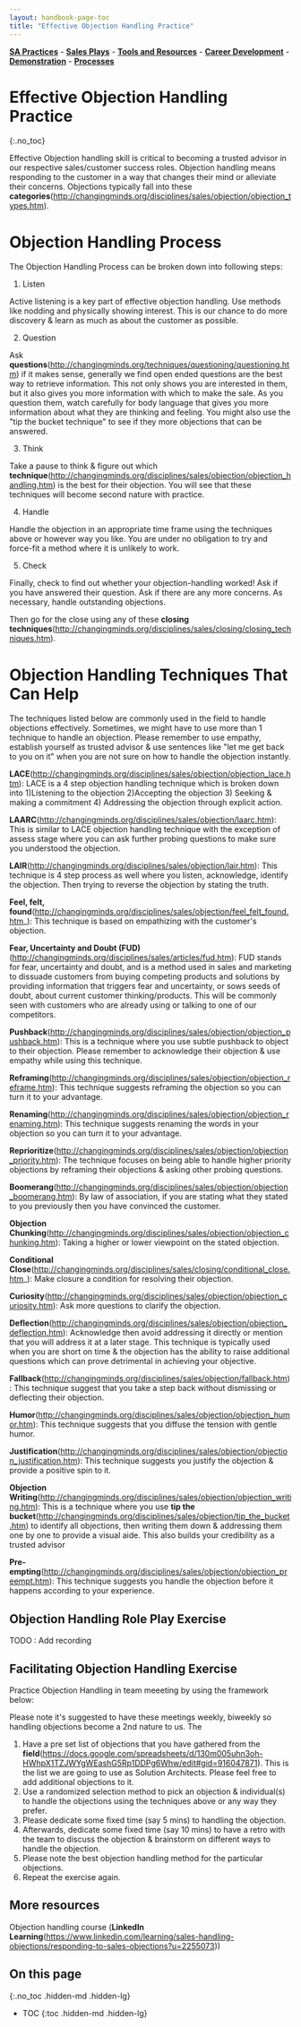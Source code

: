 ```yaml
---
layout: handbook-page-toc
title: "Effective Objection Handling Practice"
---
```


[**SA Practices**](/handbook/customer-success/solutions-architects/sa-practices) - [**Sales Plays**](/handbook/customer-success/solutions-architects/sales-plays) - [**Tools and Resources**](/handbook/customer-success/solutions-architects/tools-and-resources) - [**Career Development**](/handbook/customer-success/solutions-architects/career-development) - [**Demonstration**](/handbook/customer-success/solutions-architects/demonstrations) - [**Processes**](/handbook/customer-success/solutions-architects/processes)

# Effective Objection Handling Practice
{:.no_toc}

Effective Objection handling skill is critical to becoming a trusted advisor in our respective sales/customer success roles. Objection handling means responding to the customer in a way that changes their mind or alleviate their concerns. Objections typically fall into these **categories**(http://changingminds.org/disciplines/sales/objection/objection_types.htm). 

# Objection Handling Process

The Objection Handling Process can be broken down into following steps:

1. Listen

Active listening is a key part of effective objection handling. Use methods like nodding and physically showing interest.
This is our chance to do more discovery & learn as much as about the customer as possible.

2. Question

Ask **questions**(http://changingminds.org/techniques/questioning/questioning.htm) if it makes sense, generally we find open ended questions are the best way to retrieve information. This not only shows you are interested in them, but it also gives you more information with which to make the sale. 
As you question them, watch carefully for body language that gives you more information about what they are thinking and feeling.
You might also use the "tip the bucket technique" to see if they more objections that can be answered.

3. Think

Take a pause to think & figure out which **technique**(http://changingminds.org/disciplines/sales/objection/objection_handling.htm) is the best for their objection. You will see that these techniques will become second nature with practice.

4. Handle

Handle the objection in an appropriate time frame using the techniques above or however way you like.
You are under no obligation to try and force-fit a method where it is unlikely to work.

5. Check

Finally, check to find out whether your objection-handling worked! Ask if you have answered their question. Ask if there are any more concerns. As necessary, handle outstanding objections.

Then go for the close using any of these **closing techniques**(http://changingminds.org/disciplines/sales/closing/closing_techniques.htm).

# Objection Handling Techniques That Can Help

The techniques listed below are commonly used in the field to handle objections effectively. Sometimes, we might have to use more than 1 technique to handle an objection. Please remember to use empathy, establish yourself as trusted advisor & use sentences like "let me get back to you on it" when you are not sure on how to handle the objection instantly.

**LACE**(http://changingminds.org/disciplines/sales/objection/objection_lace.htm): LACE is a 4 step objection handling technique which is broken down into 1)Listening to the objection 2)Accepting the objection 3) Seeking & making a commitment 4) Addressing the objection through explicit action.

**LAARC**(http://changingminds.org/disciplines/sales/objection/laarc.htm): This is similar to LACE objection handling technique with the exception of assess stage where you can ask further probing questions to make sure you understood the objection.

**LAIR**(http://changingminds.org/disciplines/sales/objection/lair.htm): This technique is 4 step process as well where you listen, acknowledge, identify the objection. Then trying to reverse the objection by stating the truth.

**Feel, felt, found**(http://changingminds.org/disciplines/sales/objection/feel_felt_found.htm_): This technique is based on empathizing with the customer's objection.

**Fear, Uncertainty and Doubt (FUD)**(http://changingminds.org/disciplines/sales/articles/fud.htm): FUD stands for fear, uncertainty and doubt, and is a method used in sales and marketing to dissuade customers from buying competing products and solutions by providing information that triggers fear and uncertainty, or sows seeds of doubt, about current customer thinking/products. This will be commonly seen with customers who are already using or talking to one of our competitors. 

**Pushback**(http://changingminds.org/disciplines/sales/objection/objection_pushback.htm): This is a technique where you use subtle pushback to object to their objection. Please remember to acknowledge their objection & use empathy while using this technique. 

**Reframing**(http://changingminds.org/disciplines/sales/objection/objection_reframe.htm): This technique suggests reframing the objection so you can turn it to your advantage.

**Renaming**(http://changingminds.org/disciplines/sales/objection/objection_renaming.htm): This technique suggests renaming the words in your objection so you can turn it to your advantage.

**Reprioritize**(http://changingminds.org/disciplines/sales/objection/objection_priority.htm): The technique focuses on being able to handle higher priority objections by reframing their objections & asking other probing questions.

**Boomerang**(http://changingminds.org/disciplines/sales/objection/objection_boomerang.htm): By law of association, if you are stating what they stated to you previously then you have convinced the customer.

**Objection Chunking**(http://changingminds.org/disciplines/sales/objection/objection_chunking.htm): Taking a higher or lower viewpoint on the stated objection.

**Conditional Close**(http://changingminds.org/disciplines/sales/closing/conditional_close.htm_): Make closure a condition for resolving their objection.

**Curiosity**(http://changingminds.org/disciplines/sales/objection/objection_curiosity.htm): Ask more questions to clarify the objection.

**Deflection**(http://changingminds.org/disciplines/sales/objection/objection_deflection.htm): Acknowledge then avoid addressing it directly or mention that you will address it at a later stage. This technique is typically used when you are short on time & the objection has the ability to raise additional questions which can prove detrimental in achieving your objective.

**Fallback**(http://changingminds.org/disciplines/sales/objection/fallback.htm): This technique suggest that you take a step back without dismissing or deflecting their objection.

**Humor**(http://changingminds.org/disciplines/sales/objection/objection_humor.htm): This technique suggests that you diffuse the tension with gentle humor.

**Justification**(http://changingminds.org/disciplines/sales/objection/objection_justification.htm): This technique suggests you justify the objection & provide a positive spin to it.

**Objection Writing**(http://changingminds.org/disciplines/sales/objection/objection_writing.htm): This is a technique where you use **tip the bucket**(http://changingminds.org/disciplines/sales/objection/tip_the_bucket.htm) to identify all objections, then writing them down & addressing them one by one to provide a visual aide. This also builds your credibility as a trusted advisor

**Pre-empting**(http://changingminds.org/disciplines/sales/objection/objection_preempt.htm): This technique suggests you handle the objection before it happens according to your experience.

## Objection Handling Role Play Exercise

TODO : Add recording


## Facilitating Objection Handling Exercise

Practice Objection Handling in team meeeting by using the framework below:

Please note it's suggested to have these meetings weekly, biweekly so handling objections become a 2nd nature to us. The 

1. Have a pre set list of objections that you have gathered from the **field**(https://docs.google.com/spreadsheets/d/130m005uhn3oh-HWhpX1TZJWYgWEashG5Rp1DDPg6Whw/edit#gid=916047871). This is the list we are going to use as Solution Architects. Please feel free to add additional objections to it.
2. Use a randomized selection method to pick an objection & individual(s) to handle the objections using the techniques above or any way they prefer.
3. Please dedicate some fixed time (say 5 mins) to handling the objection.
4. Afterwards, dedicate some fixed time (say 10 mins) to have a retro with the team to discuss the objection & brainstorm on different ways to handle the objection.
5. Please note the best objection handling method for the particular objections.
6. Repeat the exercise again.


## More resources

Objection handling course (**LinkedIn Learning**(https://www.linkedin.com/learning/sales-handling-objections/responding-to-sales-objections?u=2255073))

## On this page
{:.no_toc .hidden-md .hidden-lg}

- TOC
{:toc .hidden-md .hidden-lg}


